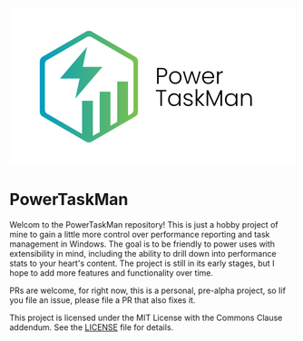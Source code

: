 ﻿![Logo](Assets/logo.svg)

# PowerTaskMan
Welcom to the PowerTaskMan repository! This is just a hobby project of  mine to gain a little more control over performance reporting and task management in Windows. The goal is to be friendly to power uses with extensibility in mind, including the ability to drill down into performance stats to your heart's content. The project is still in its early stages, but I hope to add more features and functionality over time.

PRs are welcome, for right now, this is a personal, pre-alpha project, so Iif you file an issue, please file a PR that also fixes it. 

This project is licensed under the MIT License with the Commons Clause addendum. See the [LICENSE](License.md) file for details.